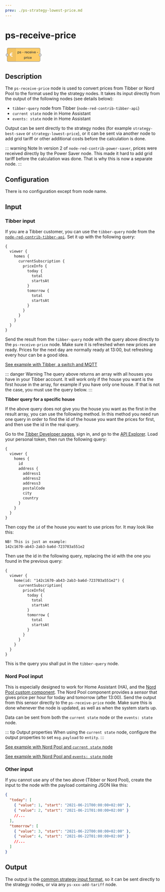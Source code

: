 ```yaml
---
prev: ./ps-strategy-lowest-price.md
---
```


# ps-receive-price

![ps-receive-price](../images/node-ps-receive-price.png)

## Description

The `ps-receive-price` node is used to convert prices from Tibber or Nord Pool to the format used by the strategy nodes. It takes its input directly from the output of the following nodes (see details below):

- `tibber-query` node from Tibber (`node-red-contrib-tibber-api`)
- `current state` node in Home Assistant
- `events: state` node in Home Assistant

Output can be sent directly to the strategy nodes (for example `strategy-best-save` or `strategy-lowest-price`), or it can be sent via another node to add grid tariff or other additional costs before the calculation is done.

::: warning Note
In version 2 of `node-red-contrib-power-saver`, prices were received directly by the Power Saver node.
This made it hard to add grid tariff before the calculation was done.
That is why this is now a separate node.
:::

## Configuration

There is no configuration except from node name.

## Input

### Tibber input

If you are a Tibber customer, you can use the `tibber-query` node from the [`node-red-contrib-tibber-api`](https://flows.nodered.org/node/node-red-contrib-tibber-api). Set it up with the following query:

```gql
{
  viewer {
    homes {
      currentSubscription {
        priceInfo {
          today {
            total
            startsAt
          }
          tomorrow {
            total
            startsAt
          }
        }
      }
    }
  }
}
```

Send the result from the `tibber-query` node with the query above directly to the `ps-receive-price` node. Make sure it is refreshed when new prices are ready. Prices for the next day are normally ready at 13:00, but refreshing every hour can be a good idea.

[See example with Tibber, a switch and MQTT](../examples/example-tibber-mqtt.md)

::: danger Warning
The query above returns an array with all houses you have in your Tibber account.
It will work only if the house you want is the first house in the array, for example if you have only one house.
If that is not the case, you must use the query below.
:::

**Tibber query for a specific house**

If the above query does not give you the house you want as the first in the result array, you can use the following method. In this method you need run one query in order to find the id of the house you want the prices for first, and then use the id in the real query.

Go to the [Tibber Developer pages](https://developer.tibber.com/), sign in, and go to the [API Explorer](https://developer.tibber.com/explorer). Load your personal token, then run the following query:

```gql
{
  viewer {
    homes {
      id
      address {
        address1
        address2
        address3
        postalCode
        city
        country
      }
    }
  }
}
```

Then copy the `id` of the house you want to use prices for. It may look like this:

```
NB! This is just an example:
142c1670-ab43-2ab3-ba6d-723703a551e2
```

Then use the id in the following query, replacing the id with the one you found in the previous query:

```gql{3}
{
  viewer {
    home(id: "142c1670-ab43-2ab3-ba6d-723703a551e2") {
      currentSubscription{
        priceInfo{
          today {
            total
            startsAt
          }
          tomorrow {
            total
            startsAt
          }
        }
      }
    }
  }
}
```

This is the query you shall put in the `tibber-query` node.

### Nord Pool input

This is especially designed to work for Home Assistant (HA), and the [Nord Pool custom component](https://github.com/custom-components/nordpool). The Nord Pool component provides a _sensor_ that gives price per hour for today and tomorrow (after 13:00). Send the output from this sensor directly to the `ps-receive-price` node. Make sure this is done whenever the node is updated, as well as when the system starts up.

Data can be sent from both the `current state` node or the `events: state` node.

::: tip Output properties
When using the `current state` node, configure the output properties to set `msg.payload` to `entity`.
:::

[See example with Nord Pool and `current state` node](../examples/example-nordpool-current-state.md)

[See example with Nord Pool and `events: state` node](../examples/example-nordpool-events-state.md)

### Other input

If you cannot use any of the two above (Tibber or Nord Pool), create the input to the node with the payload containing JSON like this:

```json
{
  "today": [
    { "value": 1, "start": "2021-06-21T00:00:00+02:00" },
    { "value": 2, "start": "2021-06-21T01:00:00+02:00" }
    //...
  ],
  "tomorrow": [
    { "value": 3, "start": "2021-06-22T00:00:00+02:00" },
    { "value": 4, "start": "2021-06-22T01:00:00+02:00" }
    //...
  ]
}
```

## Output

The output is the [common strategy input format](./strategy-input.md), so it can be sent directly to the strategy nodes, or via any `ps-xxx-add-tariff` node.
